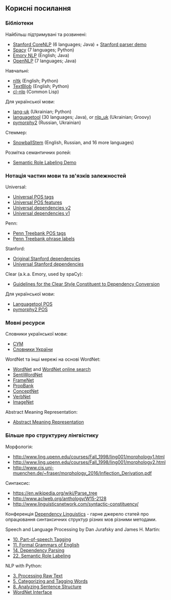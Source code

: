## Корисні посилання

### Бібліотеки

Найбільш підтримувані та розвинені:
- [Stanford CoreNLP](https://stanfordnlp.github.io/CoreNLP/) (6 languages; Java) + [Stanford parser demo](http://nlp.stanford.edu:8080/parser/)
- [Spacy](https://spacy.io/) (7 languages; Python)
- [Emory NLP](https://github.com/emorynlp/) (English; Java)
- [OpenNLP](https://opennlp.apache.org/) (7 languages; Java)

Навчальні:
- [nltk](http://www.nltk.org/) (English; Python)
- [TextBlob](http://textblob.readthedocs.io/en/dev/) (English; Python)
- [cl-nlp](https://github.com/vseloved/cl-nlp) (Common Lisp)

Для української мови:
- [lang-uk](https://github.com/lang-uk) (Ukrainian; Python)
- [languagetool](https://github.com/languagetool-org/languagetool/) (30 languages; Java), or [nlp_uk](https://github.com/brown-uk/nlp_uk) (Ukrainian; Groovy)
- [pymorphy2](https://github.com/kmike/pymorphy2) (Russian, Ukrainian)

Стеммер:
- [SnowballStem](http://snowballstem.org/download.html) (English, Russian, and 16 more languages)

Розмітка семантичних ролей:
- [Semantic Role Labeling Demo](http://cogcomp.org/page/demo_view/srl)

### Нотація частин мови та зв'язків залежностей

Universal:
- [Universal POS tags](http://universaldependencies.org/u/pos/index.html)
- [Universal POS features](http://universaldependencies.org/u/feat/index.html)
- [Universal dependencies v2](http://universaldependencies.org/docs/en/dep/)
- [Universal dependencies v1](http://universaldependencies.org/docsv1/u/dep/index.html)

Penn:
- [Penn Treebank POS tags](https://sites.google.com/site/partofspeechhelp/)
- [Penn Treebank phrase labels](http://www.surdeanu.info/mihai/teaching/ista555-fall13/readings/PennTreebankConstituents.html)

Stanford:
- [Original Stanford dependencies](https://nlp.stanford.edu/software/dependencies_manual.pdf)
- [Universal Stanford dependencies](https://nlp.stanford.edu/pubs/USD_LREC14_paper_camera_ready.pdf)

Clear (a.k.a. Emory, used by spaCy):
- [Guidelines for the Clear Style Constituent to Dependency Conversion](http://www.mathcs.emory.edu/~choi/doc/cu-2012-choi.pdf)

Для української мови:
- [Languagetool POS](https://github.com/brown-uk/dict_uk/blob/master/doc/tags.txt)
- [pymorphy2 POS](https://pymorphy2.readthedocs.io/en/latest/user/grammemes.html)

### Мовні ресурси

Словники української мови:
- [СУМ](http://sum.in.ua/)
- [Словники України](http://lcorp.ulif.org.ua/dictua/)

WordNet та інші мережі на основі WordNet:
- [WordNet](https://wordnet.princeton.edu/) and [WordNet online search](http://wordnetweb.princeton.edu/perl/webwn)
- [SentiWordNet](http://sentiwordnet.isti.cnr.it/)
- [FrameNet](https://framenet.icsi.berkeley.edu/fndrupal/frameindex)
- [PropBank](https://propbank.github.io/)
- [ConceptNet](http://conceptnet.io/)
- [VerbNet](https://verbs.colorado.edu/~mpalmer/projects/verbnet.html)
- [ImageNet](http://www.image-net.org/)

Abstract Meaning Representation:
- [Abstract Meaning Representation](https://amr.isi.edu/language.html)

### Більше про структурну лінгвістику

Морфологія:
- http://www.ling.upenn.edu/courses/Fall_1998/ling001/morphology1.html
- http://www.ling.upenn.edu/courses/Fall_1998/ling001/morphology2.html
- http://www.cis.uni-muenchen.de/~fraser/morphology_2016/Inflection_Derivation.pdf

Синтаксиc:
- https://en.wikipedia.org/wiki/Parse_tree
- http://www.aclweb.org/anthology/W15-2128
- http://www.linguisticsnetwork.com/syntactic-constituency/

Конференція [Dependency Linguistics](http://depling.org/) - гарне джерело статей про опрацювання синтаксичних структур різних мов різними методами.

Speech and Language Processing by Dan Jurafsky and James H. Martin:
- [10. Part-of-speech Tagging](https://web.stanford.edu/~jurafsky/slp3/10.pdf)
- [11. Formal Grammars of English](https://web.stanford.edu/~jurafsky/slp3/11.pdf)
- [14. Dependency Parsing](https://web.stanford.edu/~jurafsky/slp3/14.pdf)
- [22. Semantic Role Labeling](https://web.stanford.edu/~jurafsky/slp3/22.pdf)

NLP with Python:
- [3. Processing Raw Text](http://www.nltk.org/book/ch03.html)
- [5. Categorizing and Tagging Words](http://www.nltk.org/book/ch05.html)
- [8. Analyzing Sentence Structure](http://www.nltk.org/book/ch08.html)
- [WordNet Interface](http://www.nltk.org/howto/wordnet.html)
